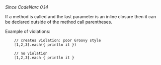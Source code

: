 
*Since CodeNarc 0.14*

If a method is called and the last parameter is an inline closure then it can be declared outside
of the method call parentheses.

Example of violations:

```
    // creates violation: poor Groovy style
    [1,2,3].each({ println it })

    // no violation
    [1,2,3].each { println it }
```

